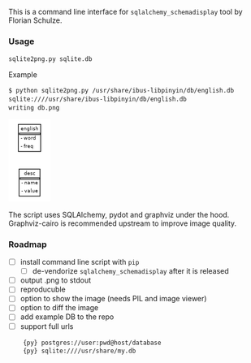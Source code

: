 This is a command line interface for `sqlalchemy_schemadisplay`
tool by Florian Schulze.

### Usage

```bash
sqlite2png.py sqlite.db
```

Example

```bash
$ python sqlite2png.py /usr/share/ibus-libpinyin/db/english.db
sqlite:////usr/share/ibus-libpinyin/db/english.db
writing db.png
```

![](db.png)

The script uses SQLAlchemy, pydot and graphviz under the hood.
Graphviz-cairo is recommended upstream to improve image quality.

### Roadmap

* [ ] install command line script with `pip`
  * [ ] de-vendorize `sqlalchemy_schemadisplay` after it is released
* [ ] output .png to stdout
* [ ] reproducuble 
* [ ] option to show the image (needs PIL and image viewer)
* [ ] option to diff the image
* [ ] add example DB to the repo
* [ ] support full urls
```
    {py} postgres://user:pwd@host/database
    {py} sqlite:////usr/share/my.db
```
